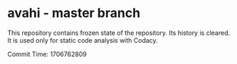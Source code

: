 # avahi - master branch

This repository contains frozen state of the repository.
Its history is cleared. It is used only for static code
analysis with Codacy.

Commit Time: 1706762809